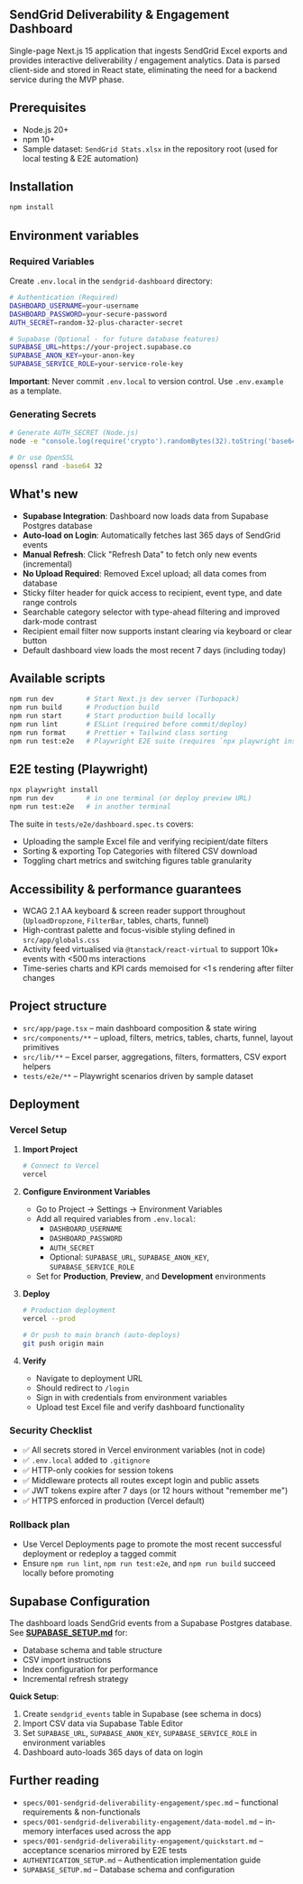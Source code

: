 ## SendGrid Deliverability & Engagement Dashboard

Single-page Next.js 15 application that ingests SendGrid Excel exports and provides interactive deliverability / engagement analytics. Data is parsed client-side and stored in React state, eliminating the need for a backend service during the MVP phase.

## Prerequisites

- Node.js 20+
- npm 10+
- Sample dataset: `SendGrid Stats.xlsx` in the repository root (used for local testing & E2E automation)

## Installation

```bash
npm install
```

## Environment variables

### Required Variables

Create `.env.local` in the `sendgrid-dashboard` directory:

```bash
# Authentication (Required)
DASHBOARD_USERNAME=your-username
DASHBOARD_PASSWORD=your-secure-password
AUTH_SECRET=random-32-plus-character-secret

# Supabase (Optional - for future database features)
SUPABASE_URL=https://your-project.supabase.co
SUPABASE_ANON_KEY=your-anon-key
SUPABASE_SERVICE_ROLE=your-service-role-key
```

**Important**: Never commit `.env.local` to version control. Use `.env.example` as a template.

### Generating Secrets

```bash
# Generate AUTH_SECRET (Node.js)
node -e "console.log(require('crypto').randomBytes(32).toString('base64'))"

# Or use OpenSSL
openssl rand -base64 32
```

## What's new

- **Supabase Integration**: Dashboard now loads data from Supabase Postgres database
- **Auto-load on Login**: Automatically fetches last 365 days of SendGrid events  
- **Manual Refresh**: Click "Refresh Data" to fetch only new events (incremental)
- **No Upload Required**: Removed Excel upload; all data comes from database
- Sticky filter header for quick access to recipient, event type, and date range controls
- Searchable category selector with type-ahead filtering and improved dark-mode contrast
- Recipient email filter now supports instant clearing via keyboard or clear button
- Default dashboard view loads the most recent 7 days (including today)

## Available scripts

```bash
npm run dev        # Start Next.js dev server (Turbopack)
npm run build      # Production build
npm run start      # Start production build locally
npm run lint       # ESLint (required before commit/deploy)
npm run format     # Prettier + Tailwind class sorting
npm run test:e2e   # Playwright E2E suite (requires `npx playwright install` first run)
```

## E2E testing (Playwright)

```bash
npx playwright install
npm run dev        # in one terminal (or deploy preview URL)
npm run test:e2e   # in another terminal
```

The suite in `tests/e2e/dashboard.spec.ts` covers:

- Uploading the sample Excel file and verifying recipient/date filters
- Sorting & exporting Top Categories with filtered CSV download
- Toggling chart metrics and switching figures table granularity

## Accessibility & performance guarantees

- WCAG 2.1 AA keyboard & screen reader support throughout (`UploadDropzone`, `FilterBar`, tables, charts, funnel)
- High-contrast palette and focus-visible styling defined in `src/app/globals.css`
- Activity feed virtualised via `@tanstack/react-virtual` to support 10k+ events with <500 ms interactions
- Time-series charts and KPI cards memoised for <1 s rendering after filter changes

## Project structure

- `src/app/page.tsx` – main dashboard composition & state wiring
- `src/components/**` – upload, filters, metrics, tables, charts, funnel, layout primitives
- `src/lib/**` – Excel parser, aggregations, filters, formatters, CSV export helpers
- `tests/e2e/**` – Playwright scenarios driven by sample dataset

## Deployment

### Vercel Setup

1. **Import Project**
   ```bash
   # Connect to Vercel
   vercel
   ```

2. **Configure Environment Variables**
   - Go to Project → Settings → Environment Variables
   - Add all required variables from `.env.local`:
     - `DASHBOARD_USERNAME`
     - `DASHBOARD_PASSWORD`
     - `AUTH_SECRET`
     - Optional: `SUPABASE_URL`, `SUPABASE_ANON_KEY`, `SUPABASE_SERVICE_ROLE`
   - Set for **Production**, **Preview**, and **Development** environments

3. **Deploy**
   ```bash
   # Production deployment
   vercel --prod
   
   # Or push to main branch (auto-deploys)
   git push origin main
   ```

4. **Verify**
   - Navigate to deployment URL
   - Should redirect to `/login`
   - Sign in with credentials from environment variables
   - Upload test Excel file and verify dashboard functionality

### Security Checklist

- ✅ All secrets stored in Vercel environment variables (not in code)
- ✅ `.env.local` added to `.gitignore`
- ✅ HTTP-only cookies for session tokens
- ✅ Middleware protects all routes except login and public assets
- ✅ JWT tokens expire after 7 days (or 12 hours without "remember me")
- ✅ HTTPS enforced in production (Vercel default)

### Rollback plan

- Use Vercel Deployments page to promote the most recent successful deployment or redeploy a tagged commit
- Ensure `npm run lint`, `npm run test:e2e`, and `npm run build` succeed locally before promoting

## Supabase Configuration

The dashboard loads SendGrid events from a Supabase Postgres database. See **[SUPABASE_SETUP.md](../SUPABASE_SETUP.md)** for:

- Database schema and table structure
- CSV import instructions  
- Index configuration for performance
- Incremental refresh strategy

**Quick Setup**:
1. Create `sendgrid_events` table in Supabase (see schema in docs)
2. Import CSV data via Supabase Table Editor
3. Set `SUPABASE_URL`, `SUPABASE_ANON_KEY`, `SUPABASE_SERVICE_ROLE` in environment variables
4. Dashboard auto-loads 365 days of data on login

## Further reading

- `specs/001-sendgrid-deliverability-engagement/spec.md` – functional requirements & non-functionals
- `specs/001-sendgrid-deliverability-engagement/data-model.md` – in-memory interfaces used across the app
- `specs/001-sendgrid-deliverability-engagement/quickstart.md` – acceptance scenarios mirrored by E2E tests
- `AUTHENTICATION_SETUP.md` – Authentication implementation guide
- `SUPABASE_SETUP.md` – Database schema and configuration
